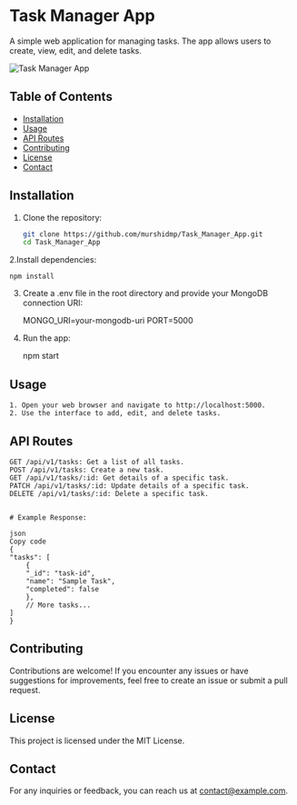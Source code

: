 # Task Manager App

A simple web application for managing tasks. The app allows users to create, view, edit, and delete tasks.

![Task Manager App](/public/favicon.ico)

## Table of Contents

- [Installation](#installation)
- [Usage](#usage)
- [API Routes](#api-routes)
- [Contributing](#contributing)
- [License](#license)
- [Contact](#contact)

## Installation

1. Clone the repository:

   ```bash
   git clone https://github.com/murshidmp/Task_Manager_App.git
   cd Task_Manager_App

2.Install dependencies:

    npm install

3. Create a .env file in the root directory and provide your MongoDB connection URI:

    MONGO_URI=your-mongodb-uri
    PORT=5000

4. Run the app:

    npm start

## Usage
    1. Open your web browser and navigate to http://localhost:5000.
    2. Use the interface to add, edit, and delete tasks.


## API Routes
    GET /api/v1/tasks: Get a list of all tasks.
    POST /api/v1/tasks: Create a new task.
    GET /api/v1/tasks/:id: Get details of a specific task.
    PATCH /api/v1/tasks/:id: Update details of a specific task.
    DELETE /api/v1/tasks/:id: Delete a specific task.
    
    
    # Example Response:

    json
    Copy code
    {
    "tasks": [
        {
        "_id": "task-id",
        "name": "Sample Task",
        "completed": false
        },
        // More tasks...
    ]
    }
## Contributing

Contributions are welcome! If you encounter any issues or have suggestions for improvements, feel free to create an issue or submit a pull request.

## License
This project is licensed under the MIT License.

## Contact
For any inquiries or feedback, you can reach us at contact@example.com.